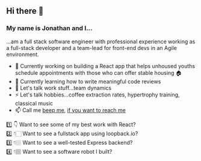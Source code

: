 ## Hi there 👋

### My name is Jonathan and I...

...am a full stack software engineer with professional experience working as a full-stack developer and a team-lead for front-end devs in an Agile environment.

- 🔭 Currently working on building a React app that helps unhoused youths schedule appointments with those who can offer stable housing 🏠
- 🌱 Currently learning how to write meaningful code reviews
- 💬 Let's talk work stuff...team dynamics
- ⚡ Let's talk hobbies...coffee extraction rates, hypertrophy training, classical music
- 📫 Call me [beep me](https://jonathan-butler.herokuapp.com), [if you want to reach me](https://www.youtube.com/watch?v=s8muxst31cw)

1️⃣ 👇 Want to see some of my best work with React?  
2️⃣ 👇🏻 Want to see a fullstack app using loopback.io?  
3️⃣ 👇🏼 Want to see a well-tested Express backend?  
4️⃣ 👇🏽 Want to see a software robot I built?  

